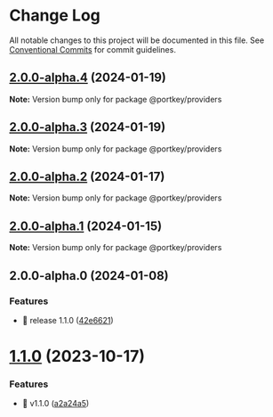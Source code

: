# Change Log

All notable changes to this project will be documented in this file.
See [Conventional Commits](https://conventionalcommits.org) for commit guidelines.

## [2.0.0-alpha.4](https://github.com/Portkey-Wallet/portkey-providers/compare/v2.0.0-alpha.3...v2.0.0-alpha.4) (2024-01-19)

**Note:** Version bump only for package @portkey/providers

## [2.0.0-alpha.3](https://github.com/Portkey-Wallet/portkey-providers/compare/v2.0.0-alpha.2...v2.0.0-alpha.3) (2024-01-19)

**Note:** Version bump only for package @portkey/providers

## [2.0.0-alpha.2](https://github.com/Portkey-Wallet/portkey-providers/compare/v2.0.0-alpha.1...v2.0.0-alpha.2) (2024-01-17)

**Note:** Version bump only for package @portkey/providers

## [2.0.0-alpha.1](https://github.com/Portkey-Wallet/portkey-providers/compare/v2.0.0-alpha.0...v2.0.0-alpha.1) (2024-01-15)

**Note:** Version bump only for package @portkey/providers

## 2.0.0-alpha.0 (2024-01-08)

### Features

- 🎸 release 1.1.0 ([42e6621](https://github.com/Portkey-Wallet/portkey-providers/commit/42e662119949c2010d0ee916b8c5ddd34b0164c8))

# [1.1.0](https://github.com/Portkey-Wallet/portkey-providers/compare/v1.0.0...v1.1.0) (2023-10-17)

### Features

- 🎸 v1.1.0 ([a2a24a5](https://github.com/Portkey-Wallet/portkey-providers/commit/a2a24a5d4287b8261c787746b132c0f01e8cd034))
